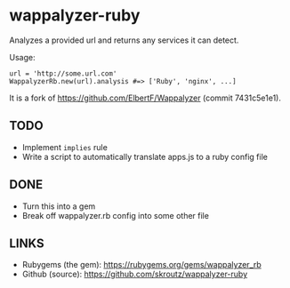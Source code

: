 wappalyzer-ruby
===============

Analyzes a provided url and returns any services it can detect.

Usage:

    url = 'http://some.url.com'
    WappalyzerRb.new(url).analysis #=> ['Ruby', 'nginx', ...]

It is a fork of https://github.com/ElbertF/Wappalyzer (commit 7431c5e1e1).

TODO
----

* Implement `implies` rule
* Write a script to automatically translate apps.js to a ruby config file

DONE
----

* Turn this into a gem
* Break off wappalyzer.rb config into some other file

LINKS
-----

* Rubygems (the gem): https://rubygems.org/gems/wappalyzer_rb
* Github (source): https://github.com/skroutz/wappalyzer-ruby
